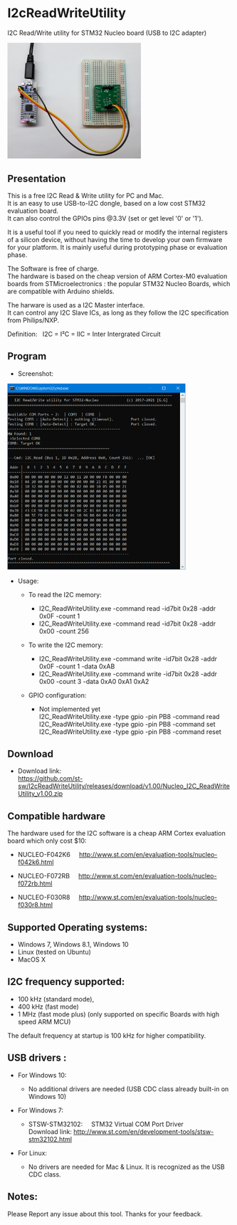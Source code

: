 # I2cReadWriteUtility
I2C Read/Write utility for STM32 Nucleo board (USB to I2C adapter)

<img src="https://github.com/st-sw/I2cReadWriteUtility/blob/master/web/UsbI2cUtility_STM32_picture.jpg" width="300">

Presentation
----------------
This is a free I2C Read & Write utility for PC and Mac. <br/>
It is an easy to use USB-to-I2C dongle, based on a low cost STM32 evaluation board. <br/>
It can also control the GPIOs pins @3.3V (set or get level '0' or '1'). <br/>

It is a useful tool if you need to quickly read or modify the internal registers of a silicon device, without having the time to develop your own firmware for your platform. It is mainly useful during prototyping phase or evaluation phase.

The Software is free of charge. <br/>
The hardware is based on the cheap version of ARM Cortex-M0 evaluation boards from STMicroelectronics : the popular STM32 Nucleo Boards, which are compatible with Arduino shields.

The harware is used as a I2C Master interface. <br/>
It can control any I2C Slave ICs, as long as they follow the I2C specification from Philips/NXP.

Definition: &nbsp; I2C = I²C = IIC = Inter Intergrated Circuit

Program
----------------
* Screenshot:

<img src="https://raw.githubusercontent.com/st-sw/I2cReadWriteUtility/master/pics/I2C_ReadWriteUtility_screenshot.png" width="400">

* Usage:
  * To read the I2C memory:
    * I2C_ReadWriteUtility.exe -command read -id7bit 0x28 -addr 0x0F -count 1
    * I2C_ReadWriteUtility.exe -command read -id7bit 0x28 -addr 0x00 -count 256

  * To write the I2C memory:
    * I2C_ReadWriteUtility.exe -command write -id7bit 0x28 -addr 0x0F -count 1 -data 0xAB
    * I2C_ReadWriteUtility.exe -command write -id7bit 0x28 -addr 0x00 -count 3 -data 0xA0 0xA1 0xA2

  * GPIO configuration:
    * Not implemented yet <br/>
I2C_ReadWriteUtility.exe -type gpio -pin PB8 -command read  <br/>
I2C_ReadWriteUtility.exe -type gpio -pin PB8 -command set  <br/>
I2C_ReadWriteUtility.exe -type gpio -pin PB8 -command reset <br/>


Download
----------------
* Download link:  <br/>
https://github.com/st-sw/I2cReadWriteUtility/releases/download/v1.00/Nucleo_I2C_ReadWriteUtility_v1.00.zip

Compatible hardware
----------------
The hardware used for the I2C software is a cheap ARM Cortex evaluation board which only cost $10:

- NUCLEO-F042K6 &nbsp; &nbsp; http://www.st.com/en/evaluation-tools/nucleo-f042k6.html

- NUCLEO-F072RB &nbsp; &nbsp; http://www.st.com/en/evaluation-tools/nucleo-f072rb.html

- NUCLEO-F030R8 &nbsp; &nbsp; http://www.st.com/en/evaluation-tools/nucleo-f030r8.html


Supported Operating systems:
----------------
- Windows 7, Windows 8.1, Windows 10
- Linux (tested on Ubuntu)
- MacOS X

I2C frequency supported:
----------------
- 100 kHz (standard mode), 
- 400 kHz (fast mode)
- 1 MHz (fast mode plus) (only supported on specific Boards with high speed ARM MCU)

The default frequency at startup is 100 kHz for higher compatibility.

USB drivers :
----------------
- For Windows 10:
  - No additional drivers are needed (USB CDC class already built-in on Windows 10)

- For Windows 7: 
  - STSW-STM32102: &nbsp;&nbsp;&nbsp; STM32 Virtual COM Port Driver <br/>
Download link: http://www.st.com/en/development-tools/stsw-stm32102.html

- For Linux: 
  - No drivers are needed for Mac & Linux. It is recognized as the USB CDC class.

Notes:
----------------
Please Report any issue about this tool.
Thanks for your feedback.


